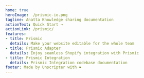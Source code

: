 ```yaml
---
home: true
heroImage: 	/prismic-io.png
tagline: Anatta Knowledge sharing documentation
actionText: Quick Start →
actionLink: /prismic/
features:
- title: Prismic
  details: Make your website editable for the whole team
- title: Prismic Adapter
  details: Enjoy seamless Shopify integration with Prismic
- title: Prismic Integration
  details: Prismic Integration codebase documentation
footer: Made by Unscripter with ❤️
---
```

